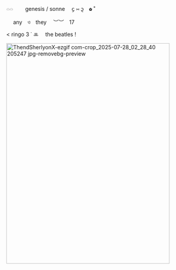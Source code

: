    𓏏𓏏　  genesis / sonne  ᧔ ⑅ ᧓ ✿ ˚

      any ও they  ︶︶ 17

 < ringo  3   ˙ ꔛ  the beatles  !  
 
 <img width="430" height="580" alt="ThendSherlyonX-ezgif com-crop_2025-07-28_02_28_40 205247 jpg-removebg-preview" src="https://github.com/user-attachments/assets/7a1758c0-ea07-4f08-b280-219eacb147eb" />

